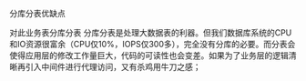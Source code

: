 分库分表优缺点


对此业务表分库分表
分库分表是处理大数据表的利器。但我们数据库系统的CPU和IO资源很富余（CPU仅10%，IOPS仅300多），完全没有分库的必要。而分表会使得应用层的修改工作量巨大，代码的可读性也会变差。如果为了业务层的逻辑清晰再引入中间件进行代理访问，又有杀鸡用牛刀之感；